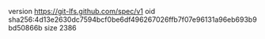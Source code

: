 version https://git-lfs.github.com/spec/v1
oid sha256:4d13e2630dc7594bcf0be6df496267026ffb7f07e96131a96eb693b9bd50866b
size 2386
